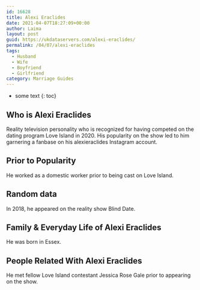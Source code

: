 ```yaml
---
id: 16628
title: Alexi Eraclides
date: 2021-04-07T18:27:09+00:00
author: Laima
layout: post
guid: https://ukdataservers.com/alexi-eraclides/
permalink: /04/07/alexi-eraclides
tags:
  - Husband
  - Wife
  - Boyfriend
  - Girlfriend
category: Marriage Guides
---
```


* some text
{: toc}


## Who is Alexi Eraclides
                  
                  
                  
Reality television personality who is recognized for having competed on the dating program Love Island in 2020. His popularity on the show led to him garnering a fanbase on his alexieraclides Instagram account.
                  
              
            
              
            
                
                
                
## Prior to Popularity
                  
                  
                  
He worked as a domestic worker prior to being cast on Love Island.
                  
              
            
              
            
                
                
                
## Random data
                  
                  
                  
In 2018, he appeared on the reality show Blind Date.
                  
              
            
              
            
                
                
                
## Family & Everyday Life of Alexi Eraclides
                  
                  
                  
He was born in Essex. 
                  
              
            
              
            
                
                
                
## People Related With Alexi Eraclides
                  
                  
                  
He met fellow Love Island contestant Jessica Rose Gale prior to appearing on the show. 
                  
              
            
              
            
                
              
            
              
              
            
            
              
            
          
          
          